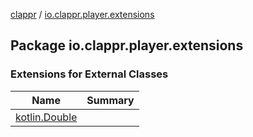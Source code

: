 [clappr](../index.md) / [io.clappr.player.extensions](./index.md)

## Package io.clappr.player.extensions

### Extensions for External Classes

| Name | Summary |
|---|---|
| [kotlin.Double](kotlin.-double/index.md) |  |

